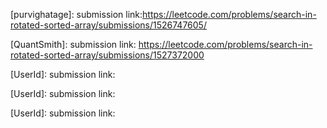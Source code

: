 [purvighatage]: 
submission link:https://leetcode.com/problems/search-in-rotated-sorted-array/submissions/1526747605/

[QuantSmith]: 
submission link: https://leetcode.com/problems/search-in-rotated-sorted-array/submissions/1527372000

[UserId]:
submission link: 

[UserId]:
submission link: 

[UserId]:
submission link: 
